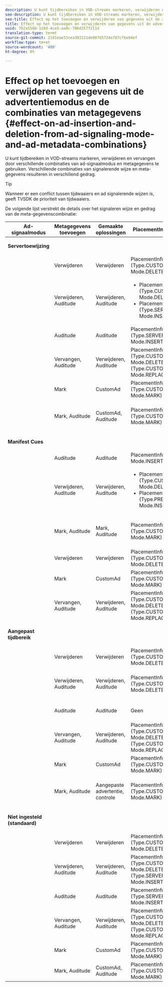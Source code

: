 ```yaml
---
description: U kunt tijdbereiken in VOD-streams markeren, verwijderen en vervangen door verschillende combinaties van ad-signaalmodus en metagegevens te gebruiken. Verschillende combinaties van signalerende wijze en meta-gegevens resulteren in verschillend gedrag.
seo-description: U kunt tijdbereiken in VOD-streams markeren, verwijderen en vervangen door verschillende combinaties van ad-signaalmodus en metagegevens te gebruiken. Verschillende combinaties van signalerende wijze en meta-gegevens resulteren in verschillend gedrag.
seo-title: Effect op het toevoegen en verwijderen van gegevens uit de advertentiemodus en combinaties van metagegevens
title: Effect op het toevoegen en verwijderen van gegevens uit de advertentiemodus en combinaties van metagegevens
uuid: 7b2a5588-110d-4ce5-aa9c-706d357f211d
translation-type: tm+mt
source-git-commit: 21d1eae53cea303221de00765724e787cf6e84ef
workflow-type: tm+mt
source-wordcount: '480'
ht-degree: 0%

---
```



# Effect op het toevoegen en verwijderen van gegevens uit de advertentiemodus en de combinaties van metagegevens {#effect-on-ad-insertion-and-deletion-from-ad-signaling-mode-and-ad-metadata-combinations}

U kunt tijdbereiken in VOD-streams markeren, verwijderen en vervangen door verschillende combinaties van ad-signaalmodus en metagegevens te gebruiken. Verschillende combinaties van signalerende wijze en meta-gegevens resulteren in verschillend gedrag.

>[!TIP]
>
>Wanneer er een conflict tussen tijdwaaiers en ad signalerende wijzen is, geeft TVSDK de prioriteit van tijdwaaiers.

De volgende lijst verstrekt de details over het signaleren wijze en gedrag van de meta-gegevenscombinatie:

<table id="table_6044AA1ACFA244FA814EA2D0766C6D12"> 
 <thead> 
  <tr> 
   <th class="entry"> Ad-signaalmodus </th> 
   <th class="entry"> Metagegevens toevoegen </th> 
   <th class="entry"> Gemaakte oplossingen </th> 
   <th class="entry"><span class="codeph"> </span> PlacementInformationScreated </th> 
   <th class="entry"> Resulterend gedrag </th> 
  </tr> 
 </thead>
 <tbody> 
  <tr> 
   <td colname="1"> <p><b>Servertoewijzing</b> </p> </td> 
   <td colname="2"> </td> 
   <td colname="3"> </td> 
   <td colname="4"> </td> 
   <td colname="5"> </td> 
  </tr> 
  <tr> 
   <td> </td> 
   <td> Verwijderen </td> 
   <td> Verwijderen </td> 
   <td><span class="codeph"> PlacementInfo (Type.CUSTOM_TIME_RANGE, Mode.DELETE)</span> </td> 
   <td> Verwijderde bereiken </td> 
  </tr> 
  <tr> 
   <td></td> 
   <td> Verwijderen, Auditude </td> 
   <td> Verwijderen, Auditude </td> 
   <td> 
    <ul id="ul_E0A2F885E93B4D23A486C37B305E17D8"> 
     <li id="li_D977B398D3904A44AFEC4B05AB0E3340"><span class="codeph"> PlacementInfo (Type.CUSTOM_TIME_RANGE, Mode.DELETE),  </span> </li> 
     <li id="li_439886CB38AA46239C2E40352443888A"><span class="codeph"> PlacementInfo (Type.SERVER_MAP, Mode.INSERT)</span> </li> 
    </ul> </td> 
   <td> Bereiken verwijderd, advertenties ingevoegd </td> 
  </tr> 
  <tr> 
   <td></td> 
   <td> Auditude </td> 
   <td> Auditude </td> 
   <td><span class="codeph"> PlacementInfo (Type.SERVER_MAP, Mode.INSERT)</span> </td> 
   <td> Toegevoegde advertenties </td> 
  </tr> 
  <tr> 
   <td></td> 
   <td> Vervangen, Auditude </td> 
   <td> Verwijderen, Auditude </td> 
   <td><span class="codeph"> PlacementInfo (Type.CUSTOM_TIME_RANGE, Mode.DELETE), PlacementInfo (Type.CUSTOM_TIME_RANGE, Mode.REPLACE)</span> </td> 
   <td> Vervangen bereiken </td> 
  </tr> 
  <tr> 
   <td></td> 
   <td> Mark </td> 
   <td> CustomAd </td> 
   <td><span class="codeph"> PlacementInfo (Type.CUSTOM_TIME_RANGE, Mode.MARK)</span> </td> 
   <td> Gemarkeerde bereiken </td> 
  </tr> 
  <tr> 
   <td></td> 
   <td> Mark, Auditude </td> 
   <td> CustomAd, Auditude </td> 
   <td><span class="codeph"> PlacementInfo (Type.CUSTOM_TIME_RANGE, Mode.MARK)</span> </td> 
   <td> Bereiken gemarkeerd, geen advertenties ingevoegd </td> 
  </tr> 
  <tr> 
   <td colname="1"> <p><b>Manifest Cues</b> </p> </td> 
   <td colname="2"> </td> 
   <td colname="3"> </td> 
   <td colname="4"> </td> 
   <td colname="5"> </td> 
  </tr> 
  <tr> 
   <td></td> 
   <td> Auditude </td> 
   <td> Auditude </td> 
   <td><span class="codeph"> PlacementInfo (Type.PRE_ROLL, Mode.INSERT)</span> </td> 
   <td> Toegevoegde advertenties </td> 
  </tr> 
  <tr> 
   <td></td> 
   <td> Verwijderen, Auditude </td> 
   <td> Verwijderen, Auditude </td> 
   <td> 
    <ul id="ul_2DD298538E9344B9BAB882485BB57747"> 
     <li id="li_F39A69EFA7ED45C18978A2C462AF7641"><span class="codeph"> PlacementInfo (Type.CUSTOM_TIME_RANGE, Mode.DELETE)</span> </li> 
     <li id="li_8CCDA3B1C63F4BC396F28F443D8C42F8"><span class="codeph"> PlacementInfo (Type.PRE_ROLL, Mode.INSERT)</span> </li> 
    </ul> </td> 
   <td> Bereiken verwijderd, advertenties ingevoegd </td> 
  </tr> 
  <tr> 
   <td></td> 
   <td> Mark, Auditude </td> 
   <td> Mark, Auditude </td> 
   <td><span class="codeph"> PlacementInfo (Type.CUSTOM_TIME_RANGE, Mode.MARK)</span> </td> 
   <td> Bereiken gemarkeerd, geen advertenties ingevoegd </td> 
  </tr> 
  <tr> 
   <td></td> 
   <td> Verwijderen </td> 
   <td> Verwijderen </td> 
   <td><span class="codeph"> PlacementInfo (Type.CUSTOM_TIME_RANGE, Mode.DELETE)</span> </td> 
   <td> Verwijderde bereiken </td> 
  </tr> 
  <tr> 
   <td></td> 
   <td> Mark </td> 
   <td> CustomAd </td> 
   <td><span class="codeph"> PlacementInfo (Type.CUSTOM_TIME_RANGE, Mode.MARK)</span> </td> 
   <td> Gemarkeerde bereiken </td> 
  </tr> 
  <tr> 
   <td></td> 
   <td> Vervangen, Auditude </td> 
   <td> Verwijderen, Auditude </td> 
   <td><span class="codeph"> PlacementInfo (Type.CUSTOM_TIME_RANGE, Mode.DELETE), PlacementInfo (Type.CUSTOM_TIME_RANGE, Mode.REPLACE)</span> </td> 
   <td> Vervangen bereiken </td> 
  </tr> 
  <tr> 
   <td colname="1"> <p><b>Aangepast tijdbereik</b> </p> </td> 
   <td colname="2"> </td> 
   <td colname="3"> </td> 
   <td colname="4"> </td> 
   <td colname="5"> </td> 
  </tr> 
  <tr> 
   <td></td> 
   <td> Verwijderen </td> 
   <td> Verwijderen </td> 
   <td><span class="codeph"> PlacementInfo (Type.CUSTOM_TIME_RANGE, Mode.DELETE)</span> </td> 
   <td> Verwijderde bereiken </td> 
  </tr> 
  <tr> 
   <td></td> 
   <td> Verwijderen, Auditude </td> 
   <td> Verwijderen, Auditude </td> 
   <td><span class="codeph"> PlacementInfo (Type.CUSTOM_TIME_RANGE, Mode.DELETE)</span> </td> 
   <td> Bereiken verwijderd, geen advertenties ingevoegd </td> 
  </tr> 
  <tr> 
   <td></td> 
   <td> Auditude </td> 
   <td> Auditude </td> 
   <td> Geen </td> 
   <td> Geen advertenties ingevoegd </td> 
  </tr> 
  <tr> 
   <td></td> 
   <td> Vervangen, Auditude </td> 
   <td> Verwijderen, Auditude </td> 
   <td><span class="codeph"> PlacementInfo (Type.CUSTOM_TIME_RANGE, Mode.DELETE), PlacementInfo (Type.CUSTOM_TIME_RANGE, Mode.REPLACE)</span> </td> 
   <td> Bereiken vervangen door advertenties </td> 
  </tr> 
  <tr> 
   <td></td> 
   <td> Mark </td> 
   <td> CustomAd </td> 
   <td><span class="codeph"> PlacementInfo (Type.CUSTOM_TIME_RANGE, Mode.MARK)</span> </td> 
   <td> Gemarkeerde bereiken </td> 
  </tr> 
  <tr> 
   <td></td> 
   <td> Mark, Auditude </td> 
   <td> Aangepaste advertentie, controle </td> 
   <td><span class="codeph"> PlacementInfo (Type.CUSTOM_TIME_RANGE, Mode.MARK)</span> </td> 
   <td> Bereiken gemarkeerd, geen advertenties ingevoegd </td> 
  </tr> 
  <tr> 
   <td colname="1"> <p><b>Niet ingesteld (standaard)</b> </p> </td> 
   <td colname="2"> </td> 
   <td colname="3"> </td> 
   <td colname="4"> </td> 
   <td colname="5"> </td> 
  </tr> 
  <tr> 
   <td></td> 
   <td> Verwijderen </td> 
   <td> Verwijderen </td> 
   <td><span class="codeph"> PlacementInfo (Type.CUSTOM_TIME_RANGE, Mode.DELETE)</span> </td> 
   <td> Verwijderde bereiken </td> 
  </tr> 
  <tr> 
   <td></td> 
   <td> Verwijderen, Auditude </td> 
   <td> Verwijderen, Auditude </td> 
   <td><span class="codeph"> PlacementInfo (Type.CUSTOM_TIME_RANGE, Mode.DELETE), PlacementInfo (Type.SERVER_MAP, Mode.INSERT)</span> </td> 
   <td> Bereiken verwijderd, advertenties ingevoegd </td> 
  </tr> 
  <tr> 
   <td></td> 
   <td> Auditude </td> 
   <td> Auditude </td> 
   <td><span class="codeph"> PlacementInfo (Type.SERVER_MAP, Mode.INSERT)</span> </td> 
   <td> Toegevoegde advertenties </td> 
  </tr> 
  <tr> 
   <td></td> 
   <td> Vervangen, Auditude </td> 
   <td> Verwijderen, Auditude </td> 
   <td><span class="codeph"> PlacementInfo (Type.CUSTOM_TIME_RANGE, Mode.DELETE), PlacementInfo (Type.CUSTOM_TIME_RANGE, Mode.REPLACE)</span> </td> 
   <td> Bereiken vervangen door advertenties </td> 
  </tr> 
  <tr> 
   <td></td> 
   <td> Mark </td> 
   <td> CustomAd </td> 
   <td><span class="codeph"> PlacementInfo (Type.CUSTOM_TIME_RANGE, Mode.MARK)</span> </td> 
   <td> Gemarkeerde bereiken </td> 
  </tr> 
  <tr> 
   <td></td> 
   <td> Mark, Auditude </td> 
   <td> CustomAd, Auditude </td> 
   <td><span class="codeph"> PlacementInfo (Type.CUSTOM_TIME_RANGE, Mode.MARK)</span> </td> 
   <td> Gemarkeerde bereiken </td> 
  </tr> 
 </tbody> 
</table>

